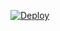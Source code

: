 [![Deploy](https://www.herokucdn.com/deploy/button.svg)](https://heroku.com/deploy?template=https://github.com/Toshiro404/Kaguya_San)
